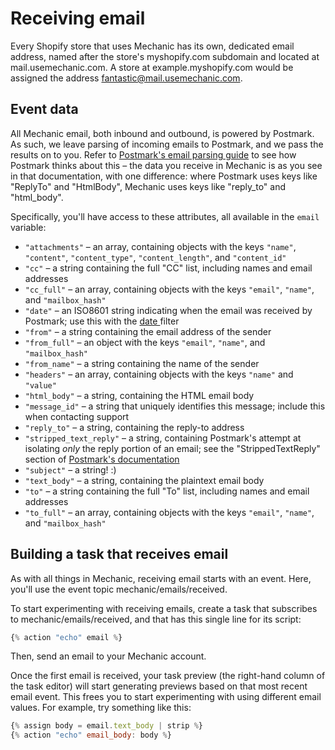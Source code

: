 # Receiving email

Every Shopify store that uses Mechanic has its own, dedicated email address, named after the store's myshopify.com subdomain and located at mail.usemechanic.com. A store at example.myshopify.com would be assigned the address fantastic@mail.usemechanic.com.

## Event data

All Mechanic email, both inbound and outbound, is powered by Postmark. As such, we leave parsing of incoming emails to Postmark, and we pass the results on to you. Refer to [Postmark's email parsing guide](https://postmarkapp.com/developer/user-guide/inbound/parse-an-email) to see how Postmark thinks about this – the data you receive in Mechanic is as you see in that documentation, with one difference: where Postmark uses keys like "ReplyTo" and "HtmlBody", Mechanic uses keys like "reply\_to" and "html\_body".

Specifically, you'll have access to these attributes, all available in the `email` variable:

* `"attachments"` – an array, containing objects with the keys `"name"`, `"content"`, `"content_type"`, `"content_length"`, and `"content_id"`
* `"cc"` – a string containing the full "CC" list, including names and email addresses
* `"cc_full"` – an array, containing objects with the keys `"email"`, `"name"`, and `"mailbox_hash"`
* `"date"` – an ISO8601 string indicating when the email was received by Postmark; use this with the [date ](../liquid/filters.md#date-parse_date)filter
* `"from"` – a string containing the email address of the sender
* `"from_full"` – an object with the keys `"email"`, `"name"`, and `"mailbox_hash"`
* `"from_name"` – a string containing the name of the sender
* `"headers"` – an array, containing objects with the keys `"name"` and `"value"`
* `"html_body"` – a string, containing the HTML email body
* `"message_id"` – a string that uniquely identifies this message; include this when contacting support
* `"reply_to"` – a string, containing the reply-to address
* `"stripped_text_reply"` – a string, containing Postmark's attempt at isolating _only_ the reply portion of an email; see the "StrippedTextReply" section of [Postmark's documentation](https://postmarkapp.com/developer/user-guide/inbound/parse-an-email)
* `"subject"` – a string! :\)
* `"text_body"` – a string, containing the plaintext email body
* `"to"` – a string containing the full "To" list, including names and email addresses
* `"to_full"` – an array, containing objects with the keys `"email"`, `"name"`, and `"mailbox_hash"`

## Building a task that receives email

As with all things in Mechanic, receiving email starts with an event. Here, you'll use the event topic mechanic/emails/received.

To start experimenting with receiving emails, create a task that subscribes to mechanic/emails/received, and that has this single line for its script:

```javascript
{% action "echo" email %}
```

Then, send an email to your Mechanic account.

Once the first email is received, your task preview \(the right-hand column of the task editor\) will start generating previews based on that most recent email event. This frees you to start experimenting with using different email values. For example, try something like this:

```javascript
{% assign body = email.text_body | strip %}
{% action "echo" email_body: body %}
```

